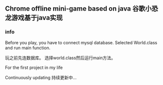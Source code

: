 ## Chrome offline mini-game based on java 谷歌小恐龙游戏基于java实现


### info
Before you play, you have to connect mysql database.
Selected World.class and run main function.

玩之前先连数据库。
选择world.class然后运行main方法。

For the first project in my life


Continuously updating 持续更新中...
